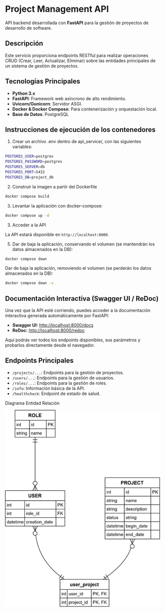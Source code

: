 # Project Management API

API backend desarrollada con **FastAPI** para la gestión de proyectos de desarrollo de software.

## Descripción

Este servicio proporciona endpoints RESTful para realizar operaciones CRUD (Crear, Leer, Actualizar, Eliminar) sobre las entidades principales de un sistema de gestión de proyectos.

## Tecnologías Principales

*   **Python 3.x**
*   **FastAPI**: Framework web asíncrono de alto rendimiento.
*   **Uvicorn/Gunicorn**: Servidor ASGI.
*   **Docker & Docker Compose**: Para contenerización y orquestación local.
*   **Base de Datos**: PostgreSQL

## Instrucciones de ejecución de los contenedores

1. Crear un archivo .env dentro de api_service/, con las siguientes variables:
```bash
POSTGRES_USER=postgres
POSTGRES_PASSWORD=postgres
POSTGRES_SERVER=db
POSTGRES_PORT=5432
POSTGRES_DB=project_db
```
2. Construir la imagen a partir del Dockerfile
```bash
docker compose build
```
3. Levantar la aplicación con docker-compose:
```bash
docker compose up -d
```
3. Acceder a la API

La API estará disponible en `http://localhost:8000`.

5. Dar de baja la aplicación, conservando el volumen (se mantendrán los datos almacenados en la DB):
```bash
docker compose down
```
Dar de baja la aplicación, removiendo el volumen (se perderán los datos almacenados en la DB):
```bash
docker compose down -v
```

## Documentación Interactiva (Swagger UI / ReDoc)

Una vez que la API esté corriendo, puedes acceder a la documentación interactiva generada automáticamente por FastAPI:

*   **Swagger UI:** [http://localhost:8000/docs](http://localhost:8000/docs)
*   **ReDoc:** [http://localhost:8000/redoc](http://localhost:8000/redoc)

Aquí podrás ver todos los endpoints disponibles, sus parámetros y probarlos directamente desde el navegador.

## Endpoints Principales

*   `/projects/...`: Endpoints para la gestión de proyectos.
*   `/users/...`: Endpoints para la gestión de usuarios.
*   `/roles/...`: Endpoints para la gestión de roles.
*   `/info`: Información básica de la API.
*   `/healthcheck`: Endpoint de estado de salud.

Diagrama Entidad Relación

![DER](api_service/docs/erd.jpg)